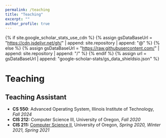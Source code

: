 ```yaml
---
permalink: /teaching
title: "Teaching"
excerpt: ""
author_profile: true
---
```


{% if site.google_scholar_stats_use_cdn %}
{% assign gsDataBaseUrl = "<https://cdn.jsdelivr.net/gh/>" | append: site.repository | append: "@" %}
{% else %}
{% assign gsDataBaseUrl = "<https://raw.githubusercontent.com/>" | append: site.repository | append: "/" %}
{% endif %}
{% assign url = gsDataBaseUrl | append: "google-scholar-stats/gs_data_shieldsio.json" %}

# Teaching

## Teaching Assistant

- **CS 550**: Advanced Operating System, Illinois Institute of Technology, _Fall 2024_
- **CIS 212:** Computer Science III, University of Oregon, _Fall 2020_
- **CIS 211:** [Computer Science II](https://uo-cis211.github.io/), University of Oregon, _Spring 2020, Winter 2021, Spring 2021_
